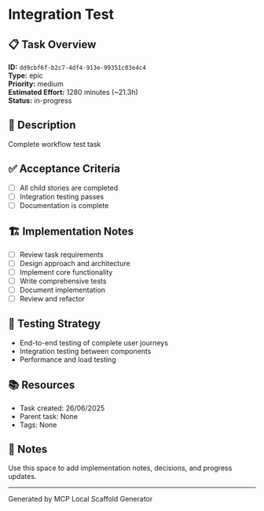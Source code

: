 # Integration Test

## 📋 Task Overview

**ID:** `dd9cbf6f-b2c7-4df4-913e-99351c03e4c4`  
**Type:** epic  
**Priority:** medium  
**Estimated Effort:** 1280 minutes (~21.3h)  
**Status:** in-progress

## 📝 Description

Complete workflow test task


## ✅ Acceptance Criteria

- [ ] All child stories are completed
- [ ] Integration testing passes
- [ ] Documentation is complete

## 🏗️ Implementation Notes

- [ ] Review task requirements
- [ ] Design approach and architecture
- [ ] Implement core functionality
- [ ] Write comprehensive tests
- [ ] Document implementation
- [ ] Review and refactor

## 🧪 Testing Strategy

- End-to-end testing of complete user journeys
- Integration testing between components
- Performance and load testing

## 📚 Resources

- Task created: 26/06/2025
- Parent task: None
- Tags: None

## 📝 Notes

Use this space to add implementation notes, decisions, and progress updates.

---

Generated by MCP Local Scaffold Generator
